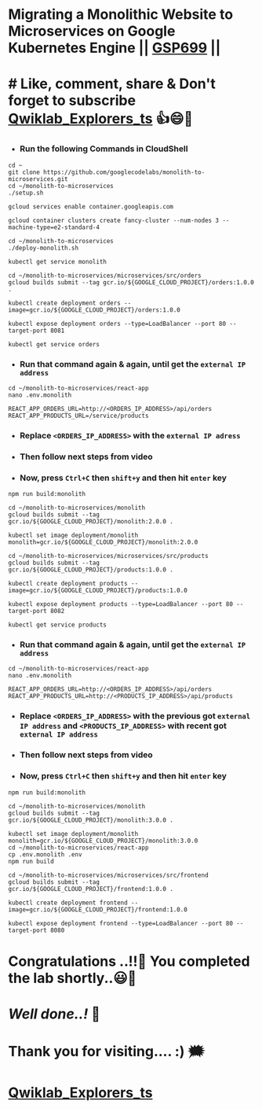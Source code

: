# Migrating a Monolithic Website to Microservices on Google Kubernetes Engine || [GSP699](https://www.cloudskillsboost.google/course_templates/638/labs/480368) ||

# # Like, comment, share & Don't forget to subscribe [Qwiklab_Explorers_ts](https://youtube.com/@titashshil?si=RgamNu1dc9jVIbJN) 👍😄🤝

* ### Run the following Commands in CloudShell
```
cd ~
git clone https://github.com/googlecodelabs/monolith-to-microservices.git
cd ~/monolith-to-microservices
./setup.sh

gcloud services enable container.googleapis.com

gcloud container clusters create fancy-cluster --num-nodes 3 --machine-type=e2-standard-4
```
```
cd ~/monolith-to-microservices
./deploy-monolith.sh

kubectl get service monolith

cd ~/monolith-to-microservices/microservices/src/orders
gcloud builds submit --tag gcr.io/${GOOGLE_CLOUD_PROJECT}/orders:1.0.0 .

kubectl create deployment orders --image=gcr.io/${GOOGLE_CLOUD_PROJECT}/orders:1.0.0

kubectl expose deployment orders --type=LoadBalancer --port 80 --target-port 8081
```
```
kubectl get service orders
```
* ### Run that command again & again, until get the `external IP address`
```
cd ~/monolith-to-microservices/react-app
nano .env.monolith
```
```
REACT_APP_ORDERS_URL=http://<ORDERS_IP_ADDRESS>/api/orders
REACT_APP_PRODUCTS_URL=/service/products
```
* ### Replace `<ORDERS_IP_ADDRESS>` with the `external IP adress`
* ### Then follow next steps from video
* ### Now, press `Ctrl+C` then `shift+y` and then hit `enter` key
```
npm run build:monolith

cd ~/monolith-to-microservices/monolith
gcloud builds submit --tag gcr.io/${GOOGLE_CLOUD_PROJECT}/monolith:2.0.0 .

kubectl set image deployment/monolith monolith=gcr.io/${GOOGLE_CLOUD_PROJECT}/monolith:2.0.0
```
```
cd ~/monolith-to-microservices/microservices/src/products
gcloud builds submit --tag gcr.io/${GOOGLE_CLOUD_PROJECT}/products:1.0.0 .

kubectl create deployment products --image=gcr.io/${GOOGLE_CLOUD_PROJECT}/products:1.0.0

kubectl expose deployment products --type=LoadBalancer --port 80 --target-port 8082
```
```
kubectl get service products
```
* ### Run that command again & again, until get the `external IP address`
```
cd ~/monolith-to-microservices/react-app
nano .env.monolith
```
```
REACT_APP_ORDERS_URL=http://<ORDERS_IP_ADDRESS>/api/orders
REACT_APP_PRODUCTS_URL=http://<PRODUCTS_IP_ADDRESS>/api/products
```
* ### Replace `<ORDERS_IP_ADDRESS>` with the previous got `external IP address` and `<PRODUCTS_IP_ADDRESS>` with recent got `external IP address`
* ### Then follow next steps from video
* ### Now, press `Ctrl+C` then `shift+y` and then hit `enter` key
```
npm run build:monolith

cd ~/monolith-to-microservices/monolith
gcloud builds submit --tag gcr.io/${GOOGLE_CLOUD_PROJECT}/monolith:3.0.0 .

kubectl set image deployment/monolith monolith=gcr.io/${GOOGLE_CLOUD_PROJECT}/monolith:3.0.0
cd ~/monolith-to-microservices/react-app
cp .env.monolith .env
npm run build

cd ~/monolith-to-microservices/microservices/src/frontend
gcloud builds submit --tag gcr.io/${GOOGLE_CLOUD_PROJECT}/frontend:1.0.0 .

kubectl create deployment frontend --image=gcr.io/${GOOGLE_CLOUD_PROJECT}/frontend:1.0.0

kubectl expose deployment frontend --type=LoadBalancer --port 80 --target-port 8080
```

# Congratulations ..!!🎉  You completed the lab shortly..😃💯

# *Well done..!* 👏

# Thank you for visiting.... :) 🗯️

# [Qwiklab_Explorers_ts](https://youtube.com/@titashshil?si=RgamNu1dc9jVIbJN)


